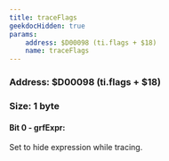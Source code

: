```yaml
---
title: traceFlags
geekdocHidden: true
params:
    address: $D00098 (ti.flags + $18)
    name: traceFlags
---
```


### Address: $D00098 (ti.flags + $18)

### Size: 1 byte

#### Bit 0 - grfExpr:
Set to hide expression while tracing.
